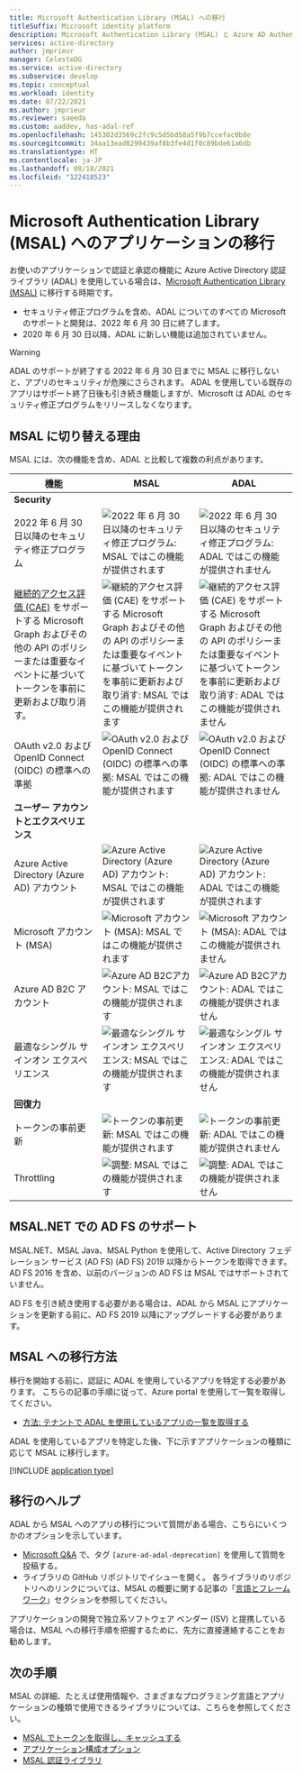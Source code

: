 ```yaml
---
title: Microsoft Authentication Library (MSAL) への移行
titleSuffix: Microsoft identity platform
description: Microsoft Authentication Library (MSAL) と Azure AD Authentication Library (ADAL) の違いと、MSAL への移行方法について説明します。
services: active-directory
author: jmprieur
manager: CelesteDG
ms.service: active-directory
ms.subservice: develop
ms.topic: conceptual
ms.workload: identity
ms.date: 07/22/2021
ms.author: jmprieur
ms.reviewer: saeeda
ms.custom: aaddev, has-adal-ref
ms.openlocfilehash: 145302d3569c2fc9c5d5bd58a5f9b7ccefac0b8e
ms.sourcegitcommit: 34aa13ead8299439af8b3fe4d1f0c89bde61a6db
ms.translationtype: HT
ms.contentlocale: ja-JP
ms.lasthandoff: 08/18/2021
ms.locfileid: "122418523"
---
```

# <a name="migrate-applications-to-the-microsoft-authentication-library-msal"></a>Microsoft Authentication Library (MSAL) へのアプリケーションの移行

お使いのアプリケーションで認証と承認の機能に Azure Active Directory 認証ライブラリ (ADAL) を使用している場合は、[Microsoft Authentication Library (MSAL)](msal-overview.md#languages-and-frameworks) に移行する時期です。

- セキュリティ修正プログラムを含め、ADAL についてのすべての Microsoft のサポートと開発は、2022 年 6 月 30 日に終了します。
- 2020 年 6 月 30 日以降、ADAL に新しい機能は追加されていません。

> [!WARNING]
> ADAL のサポートが終了する 2022 年 6 月 30 日までに MSAL に移行しないと、アプリのセキュリティが危険にさらされます。 ADAL を使用している既存のアプリはサポート終了日後も引き続き機能しますが、Microsoft は ADAL のセキュリティ修正プログラムをリリースしなくなります。

## <a name="why-switch-to-msal"></a>MSAL に切り替える理由

MSAL には、次の機能を含め、ADAL と比較して複数の利点があります。 

|機能|MSAL|ADAL|
|---------|---------|---------|
|**Security**|||
|2022 年 6 月 30 日以降のセキュリティ修正プログラム|![2022 年 6 月 30 日以降のセキュリティ修正プログラム: MSAL ではこの機能が提供されます][y]|![2022 年 6 月 30 日以降のセキュリティ修正プログラム: ADAL ではこの機能が提供されません][n]|
| [継続的アクセス評価 (CAE)](app-resilience-continuous-access-evaluation.md) をサポートする Microsoft Graph およびその他の API のポリシーまたは重要なイベントに基づいてトークンを事前に更新および取り消す。|![継続的アクセス評価 (CAE) をサポートする Microsoft Graph およびその他の API のポリシーまたは重要なイベントに基づいてトークンを事前に更新および取り消す: MSAL ではこの機能が提供されます][y]|![継続的アクセス評価 (CAE) をサポートする Microsoft Graph およびその他の API のポリシーまたは重要なイベントに基づいてトークンを事前に更新および取り消す: ADAL ではこの機能が提供されません][n]|
| OAuth v2.0 および OpenID Connect (OIDC) の標準への準拠 |![OAuth v2.0 および OpenID Connect (OIDC) の標準への準拠: MSAL ではこの機能が提供されます][y]|![OAuth v2.0 および OpenID Connect (OIDC) の標準への準拠: ADAL ではこの機能が提供されません][n]|
|**ユーザー アカウントとエクスペリエンス**|||
|Azure Active Directory (Azure AD) アカウント|![Azure Active Directory (Azure AD) アカウント: MSAL ではこの機能が提供されます][y]|![Azure Active Directory (Azure AD) アカウント: ADAL ではこの機能が提供されます][y]|
| Microsoft アカウント (MSA) |![Microsoft アカウント (MSA): MSAL ではこの機能が提供されます][y]|![Microsoft アカウント (MSA): ADAL ではこの機能が提供されません][n]|
| Azure AD B2C アカウント |![Azure AD B2Cアカウント: MSAL ではこの機能が提供されます][y]|![Azure AD B2Cアカウント: ADAL ではこの機能が提供されません][n]|
| 最適なシングル サインオン エクスペリエンス |![最適なシングル サインオン エクスペリエンス: MSAL ではこの機能が提供されます][y]|![最適なシングル サインオン エクスペリエンス: ADAL ではこの機能が提供されません][n]|
|**回復力**|||
| トークンの事前更新 |![トークンの事前更新: MSAL ではこの機能が提供されます][y]|![トークンの事前更新: ADAL ではこの機能が提供されません][n]|
| Throttling |![調整: MSAL ではこの機能が提供されます][y]|![調整: ADAL ではこの機能が提供されません][n]|

## <a name="ad-fs-support-in-msalnet"></a>MSAL.NET での AD FS のサポート

MSAL.NET、MSAL Java、MSAL Python を使用して、Active Directory フェデレーション サービス (AD FS) (AD FS) 2019 以降からトークンを取得できます。 AD FS 2016 を含め、以前のバージョンの AD FS は MSAL ではサポートされていません。

AD FS を引き続き使用する必要がある場合は、ADAL から MSAL にアプリケーションを更新する前に、AD FS 2019 以降にアップグレードする必要があります。

## <a name="how-to-migrate-to-msal"></a>MSAL への移行方法

移行を開始する前に、認証に ADAL を使用しているアプリを特定する必要があります。 こちらの記事の手順に従って、Azure portal を使用して一覧を取得してください。
- [方法: テナントで ADAL を使用しているアプリの一覧を取得する](howto-get-list-of-all-active-directory-auth-library-apps.md)

ADAL を使用しているアプリを特定した後、下に示すアプリケーションの種類に応じて MSAL に移行します。

[!INCLUDE [application type](includes/adal-msal-migration.md)]

## <a name="migration-help"></a>移行のヘルプ

ADAL から MSAL へのアプリの移行について質問がある場合、こちらにいくつかのオプションを示しています。

- [Microsoft Q&A](/answers/topics/azure-ad-adal-deprecation.html) で、タグ `[azure-ad-adal-deprecation]` を使用して質問を投稿する。
- ライブラリの GitHub リポジトリでイシューを開く。 各ライブラリのリポジトリへのリンクについては、MSAL の概要に関する記事の「[言語とフレームワーク](msal-overview.md#languages-and-frameworks)」セクションを参照してください。

アプリケーションの開発で独立系ソフトウェア ベンダー (ISV) と提携している場合は、MSAL への移行手順を把握するために、先方に直接連絡することをお勧めします。

## <a name="next-steps"></a>次の手順

MSAL の詳細、たとえば使用情報や、さまざまなプログラミング言語とアプリケーションの種類で使用できるライブラリについては、こちらを参照してください。

- [MSAL でトークンを取得し、キャッシュする](msal-acquire-cache-tokens.md)
- [アプリケーション構成オプション](msal-client-application-configuration.md)
- [MSAL 認証ライブラリ](reference-v2-libraries.md)

<!--
 ![X indicating no.][n] | ![Green check mark.][y] | ![Green check mark.][y] | -- |
-->
[y]: media/common/yes.png
[n]: media/common/no.png